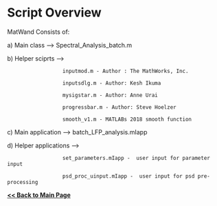 
# Script Overview

MatWand Consists of:

a) Main class --> Spectral_Analysis_batch.m

b) Helper sciprts -->

                      inputmod.m - Author : The MathWorks, Inc.

                      inputsdlg.m - Author: Kesh Ikuma

                      mysigstar.m - Author: Anne Urai

                      progressbar.m - Author: Steve Hoelzer

                      smooth_v1.m - MATLABs 2018 smooth function
                      
c) Main application --> batch_LFP_analysis.mIapp

d) Helper applications -->

                      set_parameters.mIapp -  user input for parameter input
                          
                      psd_proc_uinput.mIapp -  user input for psd pre-processing





**[<< Back to Main Page](/README.md)**
